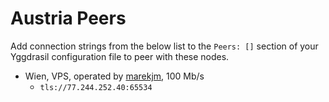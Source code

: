 # Austria Peers

Add connection strings from the below list to the `Peers: []` section of your
Yggdrasil configuration file to peer with these nodes.

* Wien, VPS, operated by [marekjm](https://github.com/marekjm), 100 Mb/s
  * `tls://77.244.252.40:65534`
